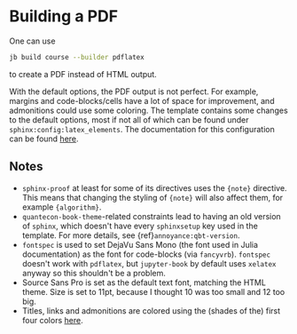 # Building a PDF

One can use
```bash
jb build course --builder pdflatex
```
to create a PDF instead of HTML output.

With the default options, the PDF output is not perfect.
For example, margins and code-blocks/cells have a lot of space for improvement, and admonitions could use some coloring.
The template contains some changes to the default options, most if not all of which can be found under `sphinx:config:latex_elements`.
The documentation for this configuration can be found [here](https://www.sphinx-doc.org/en/master/latex.html).

## Notes
- `sphinx-proof` at least for some of its directives uses the `{note}` directive.
This means that changing the styling of `{note}` will also affect them, for example `{algorithm}`.
- `quantecon-book-theme`-related constraints lead to having an old version of `sphinx`, which doesn't have every `sphinxsetup` key used in the template. 
For more details, see {ref}`annoyance:qbt-version`.
- `fontspec` is used to set DejaVu Sans Mono (the font used in Julia documentation) as the font for code-blocks (via `fancyvrb`).
`fontspec` doesn't work with `pdflatex`, but `jupyter-book` by default uses `xelatex` anyway so this shouldn't be a problem.
- Source Sans Pro is set as the default text font, matching the HTML theme.
Size is set to 11pt, because I thought 10 was too small and 12 too big.
- Titles, links and admonitions are colored using the (shades of the) first four colors [here](https://coolors.co/0072bc-ffffff-c46e71-40c9a2-522b47).
